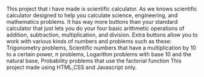 This project that i have made is scientific calculator. As we knows scientific calculator designed to help you calculate science, engineering, and mathematics problems.
It has way more buttons than your standard calculator that just lets you do your four basic arithmetic operations of addition, subtraction, multiplication, and division.
Extra buttons allow you to work with various kinds of numbers and problems such as these:
Trigonometry problems,
Scientific numbers that have a multiplication by 10 to a certain power,
π problems,
Logarithm problems with base 10 and the natural base,
Probability problems that use the factorial function
This project made using HTML,CSS and Javascript only.
